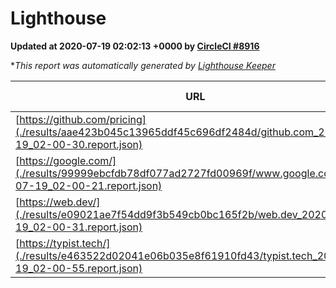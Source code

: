 
# Lighthouse

**Updated at 2020-07-19 02:02:13 +0000 by [CircleCI #8916](https://circleci.com/gh/ItinerisLtd/lighthouse-keeper-example/8916)**

**This report was automatically generated by [Lighthouse Keeper](https://github.com/itinerisltd/lighthouse-keeper)*

| URL | Performance | Accessibility | Best Practices | SEO | PWA | Updated At |
| --- | --- | --- | --- | --- | --- | --- |
| [https://github.com/pricing](./results/aae423b045c13965ddf45c696df2484d/github.com_2020-07-19_02-00-30.report.json) | 0.53 | 0.96 | 1 | 0.92 | 0.54 | 2020-07-19T02:00:30.383Z |
| [https://google.com/](./results/99999ebcfdb78df077ad2727fd00969f/www.google.com_2020-07-19_02-00-21.report.json) | 0.94 | 0.9 | 1 | 0.85 | 0.54 | 2020-07-19T02:00:21.582Z |
| [https://web.dev/](./results/e09021ae7f54dd9f3b549cb0bc165f2b/web.dev_2020-07-19_02-00-31.report.json) | 0.9 | 1 | 1 | 0.99 | 0.96 | 2020-07-19T02:00:31.700Z |
| [https://typist.tech/](./results/e463522d02041e06b035e8f61910fd43/typist.tech_2020-07-19_02-00-55.report.json) | 0.91 | 0.92 | 0.92 | 0.99 | 0.57 | 2020-07-19T02:00:55.051Z |
